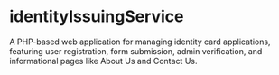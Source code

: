 # identityIssuingService
A PHP-based web application for managing identity card applications, featuring user registration, form submission, admin verification, and informational pages like About Us and Contact Us.

